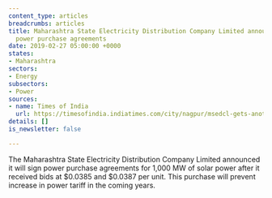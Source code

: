 ```yaml
---
content_type: articles
breadcrumbs: articles
title: Maharashtra State Electricity Distribution Company Limited announces solar
  power purchase agreements
date: 2019-02-27 05:00:00 +0000
states:
- Maharashtra
sectors:
- Energy
subsectors:
- Power
sources:
- name: Times of India
  url: https://timesofindia.indiatimes.com/city/nagpur/msedcl-gets-another-1000mw-cheap-solar-power/articleshowprint/68102541.cms
details: []
is_newsletter: false

---
```

The Maharashtra State Electricity Distribution Company Limited announced it will sign power purchase agreements for 1,000 MW of solar power after it received bids at $0.0385 and $0.0387 per unit. This purchase will prevent increase in power tariff in the coming years.
